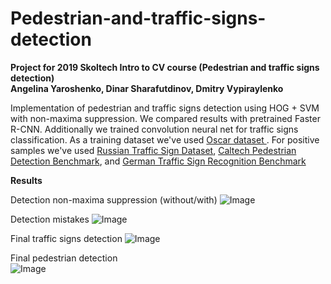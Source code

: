 # Pedestrian-and-traffic-signs-detection
<b>Project for 2019 Skoltech Intro to CV course (Pedestrian and traffic signs detection)<br>
Angelina Yaroshenko, Dinar Sharafutdinov, Dmitry Vypiraylenko</b>

Implementation of pedestrian and traffic signs detection using HOG + SVM with non-maxima suppression. We compared results with pretrained Faster R-CNN. Additionally we trained convolution neural net for traffic signs classification. As a training dataset we've used <a href="http://oscar.skoltech.ru/"> Oscar dataset </a>. For positive samples we've used <a href="http://graphics.cs.msu.ru/ru/node/1266">Russian Traffic Sign Dataset</a>, <a href="http://www.vision.caltech.edu/Image_Datasets/CaltechPedestrians/">Caltech Pedestrian Detection Benchmark</a>, and <a href="http://benchmark.ini.rub.de/">German Traffic Sign Recognition Benchmark</a>

<b>Results</b>

Detection non-maxima suppression (without/with)
![Image](https://github.com/dinarkino/Pedestrian-and-traffic-signs-detection/blob/master/images/det-non-maxima-suppr.JPG)

Detection mistakes
![Image](https://github.com/dinarkino/Pedestrian-and-traffic-signs-detection/blob/master/images/det-mist.JPG)

Final traffic signs detection
![Image](https://github.com/dinarkino/Pedestrian-and-traffic-signs-detection/blob/master/images/sgn_gif.gif)

Final pedestrian detection<br>
![Image](https://github.com/dinarkino/Pedestrian-and-traffic-signs-detection/blob/master/images/gif_ppl.gif)







